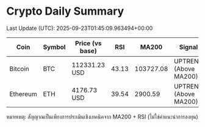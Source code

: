 # Crypto Daily Summary

Last Update (UTC): 2025-09-23T01:45:09.963494+00:00

| Coin | Symbol | Price (vs base) | RSI | MA200 | Signal |
|------|--------|------------------|-----|-------|--------|
| Bitcoin | BTC | 112331.23 USD | 43.13 | 103727.08 | UPTREND (Above MA200) |
| Ethereum | ETH | 4176.73 USD | 39.54 | 2900.59 | UPTREND (Above MA200) |

หมายเหตุ: สัญญาณเป็นเพียงการประเมินเชิงเทคนิคจาก MA200 + RSI (ไม่ใช่คำแนะนำการลงทุน)